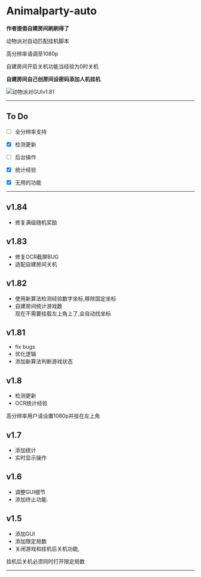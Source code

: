# Animalparty-auto
**作者提倡自建房间刷刷得了**

动物派对自动匹配挂机脚本

高分辨率请调至1080p

自建房间开启关机功能当经验为0时关机

**自建房间自己创房间设密码添加人机挂机**

![动物派对GUIv1.81](https://luchetuchuang.oss-cn-beijing.aliyuncs.com/aprimg/动物派对GUIv1.81.gif)

------
## To Do

- [ ] 全分辨率支持

- [x] 检测更新

- [ ] 后台操作

- [x] 统计经验

- [x] 无用的功能
-----
## v1.84
- 修复满级随机奖励
## v1.83
- 修复OCR截屏BUG
- 适配自建房间关机
## v1.82
- 使用新算法检测经验数字坐标,移除固定坐标
- 自建房间统计游戏数<br />
现在不需要挂载左上角上了,会自动找坐标
## v1.81

- fix bugs
- 优化逻辑
- 添加新算法判断游戏状态


## v1.8

- 检测更新
- OCR统计经验


高分辨率用户请设置1080p并挂在左上角

## v1.7

- 添加统计
- 实时显示操作

## v1.6

- 调整GUI细节
- 添加终止功能.

## v1.5

- 添加GUI
- 添加限定局数
- 关闭游戏和挂机后关机功能,

挂机后关机必须同时打开限定局数

------









